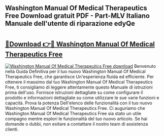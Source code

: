 ## Washington Manual Of Medical Therapeutics Free Download gratuit PDF - Part-MLV Italiano Manuale dell'utente di riparazione edyQe

# <h2><a href="http://dffb88b.blite.top/?on=Washington+Manual+Of+Medical+Therapeutics+Free">🔗Download 👉🔴 Washington Manual Of Medical Therapeutics Free</a></h2>

[![Washington Manual Of Medical Therapeutics Free download](https://i.imgur.com/lujVjoI.png)](http://dffb88b.blite.top/?on=Washington+Manual+Of+Medical+Therapeutics+Free)
Benvenuto nella Guida Definitiva per il tuo nuovo Washington Manual Of Medical Therapeutics Free, che garantisce Un'esperienza fluida ed efficiente. Per ottenere il massimo dal tuo Washington Manual Of Medical Therapeutics Free, ti consigliamo di leggere attentamente questo Manuale di istruzioni prima dell'uso. Fornisce istruzioni dettagliate su come configurare il prodotto e informazioni dettagliate su come utilizzare le sue varie funzioni e capacità. Prova la potenza Dell'elenco delle funzionalità con il tuo nuovo Washington Manual Of Medical Therapeutics Free. Ci auguriamo che Washington Manual Of Medical Therapeutics Free sia stato un utile compagno mentre esplori le funzionalità del tuo nuovo articolo. Se hai domande o dubbi, non esitare a contattare il nostro team di assistenza clienti.
